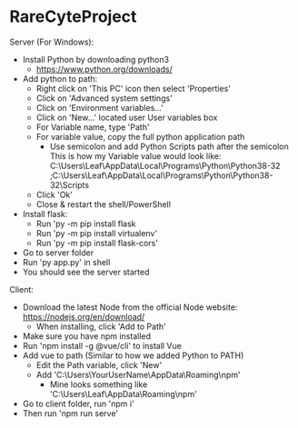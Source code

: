 # RareCyteProject
Server (For Windows):
- Install Python by downloading python3 
	- https://www.python.org/downloads/
- Add python to path:
	- Right click on 'This PC' icon then select 'Properties'
	- Click on 'Advanced system settings'
	- Click on 'Environment variables...'
	- Click on 'New...' located user User variables box
	- For Variable name, type 'Path'
	- For variable value, copy the full python application path
		- Use semicolon and add Python Scripts path after the semicolon
	This is how my Variable value would look like:
		C:\Users\Leaf\AppData\Local\Programs\Python\Python38-32
		;C:\Users\Leaf\AppData\Local\Programs\Python\Python38-32\Scripts
	- Click 'Ok'
	- Close & restart the shell/PowerShell 
- Install flask:
	- Run 'py -m pip install flask
	- Run 'py -m pip install virtualenv'
	- Run 'py -m pip install flask-cors'
- Go to server folder
- Run 'py app.py' in shell
- You should see the server started

Client:
- Download the latest Node from the official Node website: https://nodejs.org/en/download/
	- When installing, click 'Add to Path'
- Make sure you have npm installed
- Run 'npm install -g @vue/cli' to install Vue
- Add vue to path (Similar to how we added Python to PATH)
	- Edit the Path variable, click 'New'
	- Add 'C:\Users\YourUserName\AppData\Roaming\npm'
		- Mine looks something like 'C:\Users\Leaf\AppData\Roaming\npm'
- Go to client folder, run 'npm i'
- Then run 'npm run serve'
